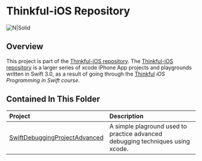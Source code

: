 # Thinkful-iOS Repository 

![N|Solid](https://cldup.com/vkMWNVd08U.png)

## Overview
This project is part of the [Thinkful-iOS repository][thinkful_ios_repro]. The [Thinkful-iOS repository][thinkful_ios_repro] is a larger series of xcode iPhone App projects and playgrounds written in Swift 3.0, as a result of going through the [Thinkful][thinkful] _iOS Programming in Swift course_.

## Contained In This Folder

| Project        | Description | 
|:-------------|:-------------|
| [SwiftDebuggingProjectAdvanced][debugging_advanced] | A simple plaground used to practice advanced debugging techniques using xcode. |



   [thinkful]: <http://thinkful.com>
   [thinkful_ios_repro]:<https://github.com/gangelo/Thinkful-iOS>
  
   [debugging_advanced]: <https://github.com/gangelo/Thinkful-iOS/tree/master/Unit%2003/Lesson%2003/SwiftDebuggingProjectAdvanced>
